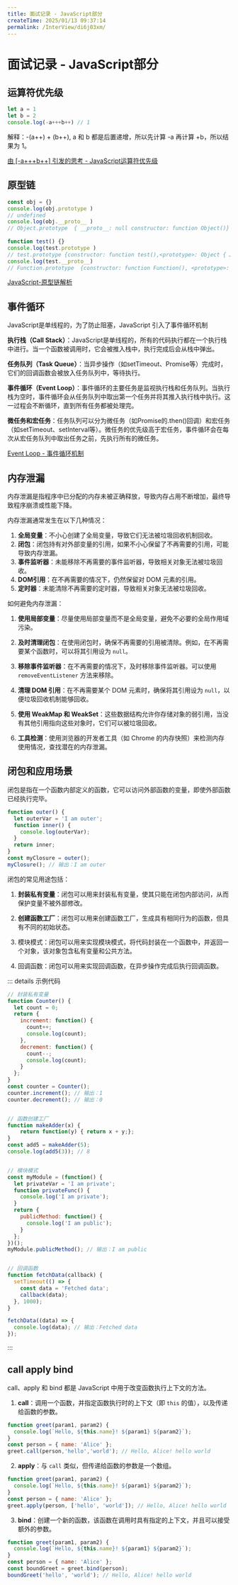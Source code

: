 ```yaml
---
title: 面试记录 - JavaScript部分
createTime: 2025/01/13 09:37:14
permalink: /InterView/di6j03xm/
---
```


# 面试记录 - JavaScript部分

## 运算符优先级

```js
let a = 1
let b = 2
console.log(-a+++b++) // 1
```
解释：-(a++) + (b++), a 和 b 都是后置递增，所以先计算 -a 再计算 +b，所以结果为 1。

[由 [-a+++b++] 引发的思考 - JavaScript运算符优先级](/article/10yof5in/)

## 原型链

```js
const obj = {}
console.log(obj.prototype )  
// undefined
console.log(obj.__proto__ )  
// Object.prototype  { __proto__: null constructor: function Object()}
​
function test() {}
console.log(test.prototype ) 
// test.prototype {constructor: function test(),<prototype>: Object { … }}
console.log(test.__proto__) 
// Function.prototype  {constructor: function Function(), <prototype>: Object { … }}
```
[JavaScript-原型链解析](/JavaScript/cia8xnma/)

## 事件循环

JavaScript是单线程的，为了防止阻塞，JavaScript 引入了事件循环机制


**执行栈（Call Stack）**：JavaScript是单线程的，所有的代码执行都在一个执行栈中进行。当一个函数被调用时，它会被推入栈中，执行完成后会从栈中弹出。

**任务队列（Task Queue）**：当异步操作（如setTimeout、Promise等）完成时，它们的回调函数会被放入任务队列中，等待执行。

**事件循环（Event Loop）**：事件循环的主要任务是监视执行栈和任务队列。当执行栈为空时，事件循环会从任务队列中取出第一个任务并将其推入执行栈中执行。这一过程会不断循环，直到所有任务都被处理完。

  
**微任务和宏任务**：任务队列可以分为微任务（如Promise的.then()回调）和宏任务（如setTimeout、setInterval等）。微任务的优先级高于宏任务，事件循环会在每次从宏任务队列中取出任务之前，先执行所有的微任务。



[Event Loop - 事件循环机制 ](/JavaScript/3n85m43u/)

## 内存泄漏

内存泄漏是指程序中已分配的内存未被正确释放，导致内存占用不断增加，最终导致程序崩溃或性能下降。

内存泄漏通常发生在以下几种情况：

1. **全局变量**：不小心创建了全局变量，导致它们无法被垃圾回收机制回收。
2. **闭包**：闭包持有对外部变量的引用，如果不小心保留了不再需要的引用，可能导致内存泄漏。
3. **事件监听器**：未能移除不再需要的事件监听器，导致相关对象无法被垃圾回收。
4. **DOM引用**：在不再需要的情况下，仍然保留对 DOM 元素的引用。
5. **定时器**：未能清除不再需要的定时器，导致相关对象无法被垃圾回收。

如何避免内存泄漏：

1. **使用局部变量**：尽量使用局部变量而不是全局变量，避免不必要的全局作用域污染。

2. **及时清理闭包**：在使用闭包时，确保不再需要的引用被清除。例如，在不再需要某个函数时，可以将其引用设为 `null`。

3. **移除事件监听器**：在不再需要的情况下，及时移除事件监听器。可以使用 `removeEventListener` 方法来移除。

4. **清理 DOM 引用**：在不再需要某个 DOM 元素时，确保将其引用设为 `null`，以便垃圾回收机制能够回收。

5. **使用 WeakMap 和 WeakSet**：这些数据结构允许你存储对象的弱引用，当没有其他引用指向这些对象时，它们可以被垃圾回收。

6. **工具检测**：使用浏览器的开发者工具（如 Chrome 的内存快照）来检测内存使用情况，查找潜在的内存泄漏。


## 闭包和应用场景

闭包是指在一个函数内部定义的函数，它可以访问外部函数的变量，即使外部函数已经执行完毕。

```js
function outer() {
  let outerVar = 'I am outer';
  function inner() {
    console.log(outerVar);
  }
  return inner;
}
const myClosure = outer();
myClosure(); // 输出：I am outer
```

闭包的常见用途包括：

1. **封装私有变量**：闭包可以用来封装私有变量，使其只能在闭包内部访问，从而保护变量不被外部修改。


2. **创建函数工厂**：闭包可以用来创建函数工厂，生成具有相同行为的函数，但具有不同的初始状态。


3. 模块模式：闭包可以用来实现模块模式，将代码封装在一个函数中，并返回一个对象，该对象包含私有变量和公共方法。


4. 回调函数：闭包可以用来实现回调函数，在异步操作完成后执行回调函数。


::: details  示例代码


```js
// 封装私有变量
function Counter() {
  let count = 0;
  return {
    increment: function() {
      count++;
      console.log(count);
    },
    decrement: function() {
      count--;
      console.log(count);
    }
  };
}
const counter = Counter();
counter.increment(); // 输出：1
counter.decrement(); // 输出：0


// 函数创建工厂
function makeAdder(x) {
    return function(y) { return x + y;};
}
const add5 = makeAdder(5);
console.log(add5(3)); // 8


// 模块模式
const myModule = (function() {
  let privateVar = 'I am private';
  function privateFunc() {
    console.log('I am private');
  }
  return {
    publicMethod: function() {
      console.log('I am public');
    }
  };
})();
myModule.publicMethod(); // 输出：I am public


// 回调函数
function fetchData(callback) {
  setTimeout(() => {
    const data = 'Fetched data';
    callback(data);
  }, 1000);
}

fetchData((data) => {
  console.log(data); // 输出：Fetched data
});
```

:::



## call apply bind

call、apply 和 bind 都是 JavaScript 中用于改变函数执行上下文的方法。

1. **call**：调用一个函数，并指定函数执行时的上下文（即 `this` 的值），以及传递给函数的参数。

```js
function greet(param1, param2) {
  console.log(`Hello, ${this.name}! ${param1} ${param2}`);
}
const person = { name: 'Alice' };
greet.call(person,'hello','world'); // Hello, Alice! hello world
```

2. **apply**：与 `call` 类似，但传递给函数的参数是一个数组。

```js
function greet(param1, param2) {
  console.log(`Hello, ${this.name}! ${param1} ${param2}`);
}
const person = { name: 'Alice' };
greet.apply(person, ['hello', 'world']); // Hello, Alice! hello world
```

3. **bind**：创建一个新的函数，该函数在调用时具有指定的上下文，并且可以接受额外的参数。
   
```js
function greet(param1, param2) {
  console.log(`Hello, ${this.name}! ${param1} ${param2}`);
}
const person = { name: 'Alice' };
const boundGreet = greet.bind(person);
boundGreet('hello', 'world'); // Hello, Alice! hello world
```




